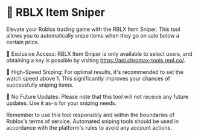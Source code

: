 # 🚀 RBLX Item Sniper
Elevate your Roblox trading game with the RBLX Item Sniper. This tool allows you to automatically snipe items when they go on sale below a certain price.

🔑 Exclusive Access:
RBLX Item Sniper is only available to select users, and obtaining a key is possible by visiting https://api.chromax-tools.repl.co/.

🚀 High-Speed Sniping:
For optimal results, it's recommended to set the watch speed above 1. This significantly improves your chances of successfully sniping items.

🔧 No Future Updates:
Please note that this tool will not receive any future updates. Use it as-is for your sniping needs.

Remember to use this tool responsibly and within the boundaries of Roblox's terms of service. Automated sniping tools should be used in accordance with the platform's rules to avoid any account actions.
